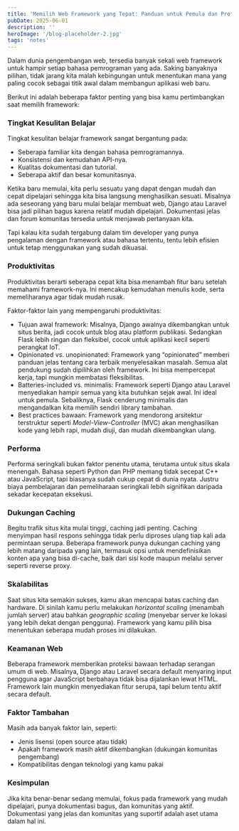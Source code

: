 ```yaml
---
title: 'Memilih Web Framework yang Tepat: Panduan untuk Pemula dan Profesional'
pubDate: 2025-06-01
description: ''
heroImage: '/blog-placeholder-2.jpg'
tags: 'notes'
---
```


Dalam dunia pengembangan web, tersedia banyak sekali web framework untuk hampir setiap bahasa pemrograman yang ada. Saking banyaknya pilihan, tidak jarang kita malah kebingungan untuk menentukan mana yang paling cocok sebagai titik awal dalam membangun aplikasi web baru.

Berikut ini adalah beberapa faktor penting yang bisa kamu pertimbangkan saat memilih framework:

### Tingkat Kesulitan Belajar

Tingkat kesulitan belajar framework sangat bergantung pada:
- Seberapa familiar kita dengan bahasa pemrogramannya.
- Konsistensi dan kemudahan API-nya.
- Kualitas dokumentasi dan tutorial.
- Seberapa aktif dan besar komunitasnya.

Ketika baru memulai, kita perlu sesuatu yang dapat dengan mudah dan cepat dipelajari sehingga kita bisa langsung menghasilkan sesuati. Misalnya ada seseorang yang baru mulai belajar membuat web, Django atau Laravel bisa jadi pilihan bagus karena relatif mudah dipelajari. Dokumentasi jelas dan forum komunitas tersedia untuk menjawab pertanyaan kita.

Tapi kalau kita sudah tergabung dalam tim developer yang punya pengalaman dengan framework atau bahasa tertentu, tentu lebih efisien untuk tetap menggunakan yang sudah dikuasai.

### Produktivitas

Produktivitas berarti seberapa cepat kita bisa menambah fitur baru setelah memahami framework-nya. Ini mencakup kemudahan menulis kode, serta memeliharanya agar tidak mudah rusak.

Faktor-faktor lain yang mempengaruhi produktivitas:
- Tujuan awal framework: Misalnya, Django awalnya dikembangkan untuk situs berita, jadi cocok untuk blog atau platform publikasi. Sedangkan Flask lebih ringan dan fleksibel, cocok untuk aplikasi kecil seperti perangkat IoT.
- Opinionated vs. unopinionated: Framework yang “opinionated” memberi panduan jelas tentang cara terbaik menyelesaikan masalah. Semua alat pendukung sudah dipilihkan oleh framework. Ini bisa mempercepat kerja, tapi mungkin membatasi fleksibilitas.
- Batteries-included vs. minimalis: Framework seperti Django atau Laravel menyediakan hampir semua yang kita butuhkan sejak awal. Ini ideal untuk pemula. Sebaliknya, Flask cenderung minimalis dan mengandalkan kita memilih sendiri library tambahan.
- Best practices bawaan: Framework yang mendorong arsitektur terstruktur seperti _Model-View-Controller_ (MVC) akan menghasilkan kode yang lebih rapi, mudah diuji, dan mudah dikembangkan ulang.

### Performa

Performa seringkali bukan faktor penentu utama, terutama untuk situs skala menengah. Bahasa seperti Python dan PHP memang tidak secepat C++ atau JavaScript, tapi biasanya sudah cukup cepat di dunia nyata. Justru biaya pembelajaran dan pemeliharaan seringkali lebih signifikan daripada sekadar kecepatan eksekusi.

### Dukungan Caching

Begitu trafik situs kita mulai tinggi, caching jadi penting. Caching menyimpan hasil respons sehingga tidak perlu diproses ulang tiap kali ada permintaan serupa. Beberapa framework punya dukungan caching yang lebih matang daripada yang lain, termasuk opsi untuk mendefinisikan konten apa yang bisa di-cache, baik dari sisi kode maupun melalui server seperti reverse proxy.

### Skalabilitas

Saat situs kita semakin sukses, kamu akan mencapai batas caching dan hardware. Di sinilah kamu perlu melakukan _horizontal scaling_ (menambah jumlah server) atau bahkan _geographic scaling_ (menyebar server ke lokasi yang lebih dekat dengan pengguna). Framework yang kamu pilih bisa menentukan seberapa mudah proses ini dilakukan.

### Keamanan Web

Beberapa framework memberikan proteksi bawaan terhadap serangan umum di web. Misalnya, Django atau Laravel secara default menyaring input pengguna agar JavaScript berbahaya tidak bisa dijalankan lewat HTML. Framework lain mungkin menyediakan fitur serupa, tapi belum tentu aktif secara default.


### Faktor Tambahan

Masih ada banyak faktor lain, seperti:
- Jenis lisensi (open source atau tidak)
- Apakah framework masih aktif dikembangkan (dukungan komunitas pengembang)
- Kompatibilitas dengan teknologi yang kamu pakai

### Kesimpulan

Jika kita benar-benar sedang memulai, fokus pada framework yang mudah dipelajari, punya dokumentasi bagus, dan komunitas yang aktif. Dokumentasi yang jelas dan komunitas yang suportif adalah aset utama dalam hal ini.